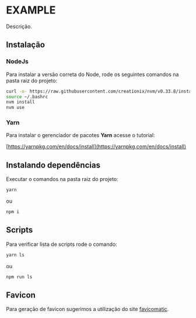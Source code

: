 # EXAMPLE

Descrição.

## Instalação

### NodeJs

Para instalar a versão correta do Node, rode os seguintes comandos na pasta raiz do projeto:

```bash
curl -o- https://raw.githubusercontent.com/creationix/nvm/v0.33.8/install.sh | bash
source ~/.bashrc
nvm install
nvm use
```

### Yarn

Para instalar o gerenciador de pacotes **Yarn** acesse o tutorial:

[https://yarnpkg.com/en/docs/install](https://yarnpkg.com/en/docs/install)

## Instalando dependências

Executar o comandos na pasta raiz do projeto:

```bash
yarn
```

ou

```bash
npm i
```

## Scripts

Para verificar lista de scripts rode o comando:

```bash
yarn ls
```

ou

```bash
npm run ls
```

## Favicon

Para geração de favicon sugerimos a utilização do site [favicomatic](http://www.favicomatic.com/).
